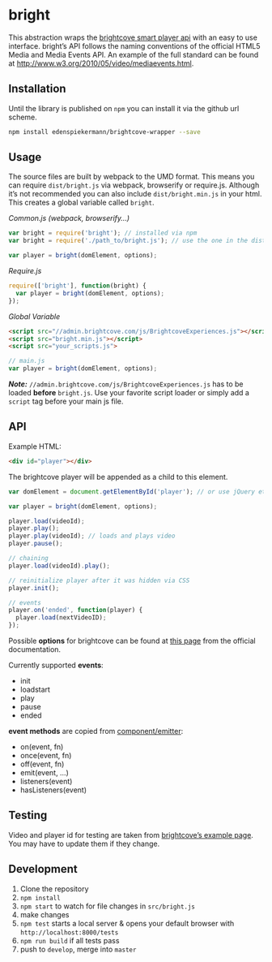 # bright

This abstraction wraps the [brightcove smart player api](http://docs.brightcove.com/en/video-cloud/smart-player-api/references/) with an easy to use interface. bright’s API follows the naming conventions of the official HTML5 Media and Media Events API. An example of the full standard can be found at http://www.w3.org/2010/05/video/mediaevents.html.


## Installation

Until the library is published on `npm` you can install it via the github url scheme.

```bash
npm install edenspiekermann/brightcove-wrapper --save
```


## Usage

The source files are built by webpack to the UMD format. This means you can require `dist/bright.js` via webpack, browserify or require.js. Although it’s not recommended you can also include `dist/bright.min.js` in your html. This creates a global variable called `bright`.

_Common.js (webpack, browserify…)_
```js
var bright = require('bright'); // installed via npm
var bright = require('./path_to/bright.js'); // use the one in the dist folder

var player = bright(domElement, options);
```

_Require.js_
```js
require(['bright'], function(bright) {
  var player = bright(domElement, options);
});
```

_Global Variable_
```html
<script src="//admin.brightcove.com/js/BrightcoveExperiences.js"></script>
<script src="bright.min.js"></script>
<script src="your_scripts.js">
```
```js
// main.js
var player = bright(domElement, options);
```

___Note:___ `//admin.brightcove.com/js/BrightcoveExperiences.js` has to be loaded __before__ `bright.js`. Use your favorite script loader or simply add a `script` tag before your main js file.


## API

Example HTML:
```html
<div id="player"></div>
```
The brightcove player will be appended as a child to this element.

```js
var domElement = document.getElementById('player'); // or use jQuery etc. to get the element

var player = bright(domElement, options);

player.load(videoId);
player.play();
player.play(videoId); // loads and plays video
player.pause();

// chaining
player.load(videoId).play();

// reinitialize player after it was hidden via CSS
player.init();

// events
player.on('ended', function(player) {
  player.load(nextVideoID);
});
```

Possible __options__ for brightcove can be found at [this page](http://support.brightcove.com/de/video-cloud/dokumente/player-konfigurationsparameter#supported) from the official documentation.

Currently supported __events__:
- init
- loadstart
- play
- pause
- ended

__event methods__ are copied from [component/emitter](https://github.com/component/emitter):
- on(event, fn)
- once(event, fn)
- off(event, fn)
- emit(event, …)
- listeners(event)
- hasListeners(event)


## Testing

Video and player id for testing are taken from [brightcove’s example page](http://files.brightcove.com/content.html). You may have to update them if they change.


## Development

1. Clone the repository
2. `npm install`
3. `npm start` to watch for file changes in `src/bright.js`
4. make changes
5. `npm test` starts a local server & opens your default browser with `http://localhost:8000/tests`
6. `npm run build` if all tests pass
7. push to `develop`, merge into `master`
